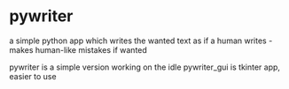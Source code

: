 # pywriter
a simple python app which writes the wanted text as if a human writes - makes human-like mistakes if wanted

pywriter is a simple version working on the idle
pywriter_gui is tkinter app, easier to use
